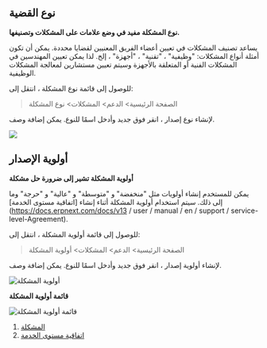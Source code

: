 ## نوع القضية

**نوع المشكلة مفيد في وضع علامات على المشكلات وتصنيفها.**

يساعد تصنيف المشكلات في تعيين أعضاء الفريق المعنيين لقضايا محددة. يمكن أن تكون أمثلة أنواع المشكلات: "وظيفية" ، "تقنية" ، "أجهزة" ، إلخ. لذا يمكن تعيين المهندسين في المشكلات الفنية أو المتعلقة بالأجهزة وسيتم تعيين مستشارين لمعالجة المشكلات الوظيفية.

للوصول إلى قائمة نوع المشكلة ، انتقل إلى:

> الصفحة الرئيسية> الدعم> المشكلات> نوع المشكلة

لإنشاء نوع إصدار ، انقر فوق جديد وأدخل اسمًا للنوع. يمكن إضافة وصف.

![](https://docs.erpnext.com/files/zDMkpfe.png)

## أولوية الإصدار

**أولوية المشكلة تشير إلى ضرورة حل مشكلة**

يمكن للمستخدم إنشاء أولويات مثل "منخفضة" و "متوسطة" و "عالية" و "حرجة" وما إلى ذلك. سيتم استخدام أولوية المشكلة أثناء إنشاء [اتفاقية مستوى الخدمة](https://docs.erpnext.com/docs/v13 / user / manual / en / support / service-level-Agreement).

للوصول إلى قائمة أولوية المشكلة ، انتقل إلى:

> الصفحة الرئيسية> الدعم> المشكلات> أولوية المشكلة

لإنشاء أولوية إصدار ، انقر فوق جديد وأدخل اسمًا للنوع. يمكن إضافة وصف.

![أولوية المشكلة](https://docs.erpnext.com/files/issue-priority.png)

**قائمة أولوية المشكلة**

![قائمة أولوية المشكلة](https://docs.erpnext.com/files/issue-priority-list.png)

1. [المشكلة](https://docs.erpnext.com/docs/v13/user/manual/en/support/issue)
2. [اتفاقية مستوى الخدمة](https://docs.erpnext.com/docs/v13/user/manual/en/support/service-level-agreement)
